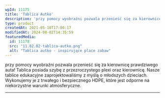 ```yaml
---
wpId: 11175
title: 'Tablica Autko'
description: 'przy pomocy wyobraźni pozwala przenieść się za kierownicę prawdziwego auta! Tablica posiada szybę z przezroczystego plexi oraz kierownicę. Nasze tablice edukacyjne zaprojektowaliśmy z myślą o młodszych dzieciach. Wykonujemy je z trwałego i bezpiecznego HDPE, które jest odporne na niekorzystne warunki atmosferyczne.'
type: product
createdAt: 2021-05-10T17:00:17
modifiedAt: 2024-08-02T14:35:59
featuredMedia:
  id: 11178
  src: "11.82.02-tablica-autko.png"
  alt: "Tablica autko - inspirujące place zabaw"
---
```



przy pomocy wyobraźni pozwala przenieść się za kierownicę prawdziwego auta! Tablica posiada szybę z przezroczystego plexi oraz kierownicę. Nasze tablice edukacyjne zaprojektowaliśmy z myślą o młodszych dzieciach. Wykonujemy je z trwałego i bezpiecznego HDPE, które jest odporne na niekorzystne warunki atmosferyczne.

* * *